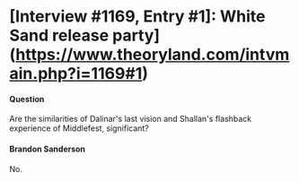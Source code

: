 # [Interview #1169, Entry #1]: White Sand release party](https://www.theoryland.com/intvmain.php?i=1169#1)

#### Question

Are the similarities of Dalinar's last vision and Shallan's flashback experience of Middlefest, significant?

#### Brandon Sanderson

No.


